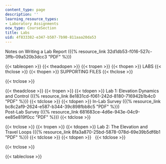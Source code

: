 ```yaml
---
content_type: page
description: ''
learning_resource_types:
- Laboratory Assignments
ocw_type: CourseSection
title: Labs
uid: 4f833382-e347-b507-7b90-811aaa20da53
---
```


Notes on Writing a Lab Report ({{% resource_link 32d1db53-f016-527c-3ffb-09a520b3dcc3 "PDF" %}})

{{< tableopen >}}
{{< theadopen >}}
{{< tropen >}}
{{< thopen >}}
LABS
{{< thclose >}}
{{< thopen >}}
SUPPORTING FILES
{{< thclose >}}

{{< trclose >}}

{{< theadclose >}}
{{< tropen >}}
{{< tdopen >}}
Lab 1: Elevation Dynamics and Control ({{% resource_link 8e1831cd-f061-242d-8180-716942b1b4c0 "PDF" %}})
{{< tdclose >}}
{{< tdopen >}}
In-Lab Survey ({{% resource_link bc8c2af9-2624-e587-b344-39c898fbb8c5 "PDF" %}})  
Post-Lab Survey ({{% resource_link 681683ce-4d6e-943e-04c9-ee85e819f0cc "PDF" %}})
{{< tdclose >}}

{{< trclose >}}
{{< tropen >}}
{{< tdopen >}}
Lab 2: The Elevation and Travel Loops ({{% resource_link 8fa3a870-25bd-5878-078d-69e39b5df6b1 "PDF" %}})
{{< tdclose >}}
{{< tdopen >}}
 
{{< tdclose >}}

{{< trclose >}}

{{< tableclose >}}